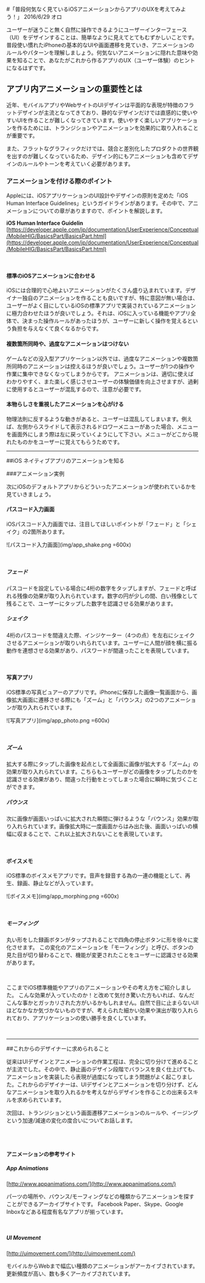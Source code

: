 <link rel="stylesheet" href="css/style.css">
#「普段何気なく見ているiOSアニメーションからアプリのUXを考えてみよう！」
2016/6/29 オロ    

ユーザーが迷うこと無く自然に操作できるようにユーザーインターフェース（UI）をデザインすることは、簡単なように見えてとてもむずかしいことです。普段使い慣れたiPhoneの基本的なUIや画面遷移を見ていき、アニメーションのルールやパターンを理解しましょう。何気ないアニメーションに隠れた意味や効果を知ることで、あなたがこれから作るアプリのUX（ユーザー体験）のヒントになるはずです。


## アプリ内アニメーションの重要性とは

近年、モバイルアプリやWebサイトのUIデザインは平面的な表現が特徴のフラットデザインが主流となってきており、静的なデザインだけでは直感的に使いやすいUIを作ることが難しくなってきています。使いやすく楽しいアプリケーションを作るためには、トランジションやアニメーションを効果的に取り入れることが重要です。

また、フラットなグラフィックだけでは、競合と差別化したプロダクトの世界観を出すのが難しくなっているため、デザイン的にもアニメーションも含めてデザインのルールやトーンを考えていく必要があります。
<br>### アニメーションを付ける際のポイント

Appleには、iOSアプリケーションのUI設計やデザインの原則を定めた「iOS Human Interface Guidelines」というガイドラインがあります。その中で、アニメーションについての章がありますので、ポイントを解説します。

**iOS Human Interface Guidelin**  
[https://developer.apple.com/jp/documentation/UserExperience/Conceptual/MobileHIG/BasicsPart/BasicsPart.html](https://developer.apple.com/jp/documentation/UserExperience/Conceptual/MobileHIG/BasicsPart/BasicsPart.html)

<br>

#### 標準のiOSアニメーションに合わせる
iOSには合理的で心地よいアニメーションがたくさん盛り込まれています。デザイナー独自のアニメーションを作ることも良いですが、特に意図が無い場合は、ユーザーがよく目にしているiOSの標準アプリで実装されているアニメーションに極力合わせたほうが良いでしょう。それは、iOSに入っている機能やアプリ全体で、決まった操作ルールがあったほうが、ユーザーに新しく操作を覚えるという負担を与えなくて良くなるからです。

#### 複数箇所同時や、過度なアニメーションはつけない
ゲームなどの没入型アプリケーション以外では、過度なアニメーションや複数箇所同時のアニメーションは控えるほうが良いでしょう。ユーザーが1つの操作や作業に集中できなくなってしまうからです。
アニメーションは、適切に使えばわかりやすく、また楽しく感じさせユーザーの体験価値を向上させますが、過剰に使用するとユーザーが混乱するので、注意が必要です。#### 本物らしさを重視したアニメーションを心がける物理法則に反するような動きがあると、ユーザーは混乱してしまいます。例えば、左側からスライドして表示されるドロワーメニューがあった場合、メニューを画面外にしまう際は左に戻っていくようにして下さい。メニューがどこから現れたものかをユーザーに覚えてもらうためです。---


##iOS ネイティブアプリのアニメーションを知る

###アニメーション実例

次にiOSのデフォルトアプリからどういったアニメーションが使われているかを見ていきましょう。

#### パスコード入力画面

iOSパスコード入力画面では、注目してほしいポイントが「フェード」と「シェイク」の2箇所あります。

![パスコード入力画面](img/app_shake.png =600x)

&nbsp;

##### フェード
パスコードを設定している場合に4桁の数字をタップしますが、フェードと呼ばれる残像の効果が取り入れられています。数字の円が少しの間、白い残像として残ることで、ユーザーにタップした数字を認識させる効果があります。

##### シェイク
4桁のパスコードを間違えた際、インジケーター（4つの点）を左右にシェイクさせるアニメーションが取りいれられています。ユーザーに人間が顔を横に振る動作を連想させる効果があり、パスワードが間違ったことを表現しています。

&nbsp;
&nbsp;

#### 写真アプリ

iOS標準の写真ビュアーのアプリです。iPhoneに保存した画像一覧画面から、画像拡大画面に遷移させる際にも「ズーム」と「バウンス」の2つのアニメーションが取り入れられています。

![写真アプリ](img/app_photo.png =600x)

&nbsp;


##### ズーム
拡大する際にタップした画像を起点として全画面に画像が拡大する「ズーム」の効果が取り入れられています。こちらもユーザーがどの画像をタップしたのかを認識させる効果があり、間違った行動をとってしまった場合に瞬時に気づくことができます。

##### バウンス
次に画像が画面いっぱいに拡大された瞬間に弾けるような「バウンス」効果が取り入れられています。画像拡大時に一度画面からはみ出た後、画面いっぱいの横幅に収まることで、これ以上拡大されないことを表現しています。

&nbsp;
&nbsp;

#### ボイスメモ

iOS標準のボイスメモアプリです。音声を録音する為の一連の機能として、再生、録画、静止などが入っています。

![ボイスメモ](img/app_morphing.png =600x)

&nbsp;

##### モーフィング
丸い形をした録画ボタンがタップされることで四角の停止ボタンに形を徐々に変化させます。
この変化のアニメーションを「モーフィング」と呼び、ボタンの見た目が切り替わることで、機能が変更されたことをユーザーに認識させる効果があります。

&nbsp;
&nbsp;ここまでiOS標準機能やアプリのアニメーションやその考え方をご紹介しました。
こんな効果が入っていたのか！と改めて気付き驚いた方もいれば、なんだこんな事かとガッカリされた方がいるかもしれません。自然で目に止まらないUIほどなかなか気づかないものですが、考えられた細かい効果や演出が取り入れられており、アプリケーションの使い勝手を良くしています。&nbsp;
&nbsp;---
##これからのデザイナーに求められること

従来はUIデザインとアニメーションの作業工程は、完全に切り分けて進めることが主流でした。その中で、静止画のデザイン段階でバランスを良く仕上げても、アニメーションを実装したら表現が過度になってしまう問題がよく起こりました。これからのデザイナーは、UIデザインとアニメーションを切り分けず、どんなアニメーションを取り入れるかを考えながらデザインを作ることの出来るスキルを求められています。

次回は、トランジションという画面遷移アニメーションのルールや、イージングという加速/減速の変化の度合いについてお話します。
<br><br>#### アニメーションの参考サイト

##### App Animations
[http://www.appanimations.com/](http://www.appanimations.com/)

パーツの場所や、バウンス/モーフィングなどの種類からアニメーションを探すことができるアーカイブサイトです。
Facebook Paper、Skype、Google Inboxなどある程度有名なアプリが揃っています。

<br>

##### UI Movement
[http://uimovement.com/](http://uimovement.com/)

モバイルからWebまで幅広い種類のアニメーションがアーカイブされています。
更新頻度が高い、数も多くアーカイブされています。
<br><br>